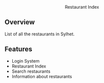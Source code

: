 <p align="center">
Restaurant Index
</p>

## Overview

List of all the restaurants in Sylhet.

## Features

-   Login System
-   Restaurant Index
-   Search restaurants
-   Information about restaurants
